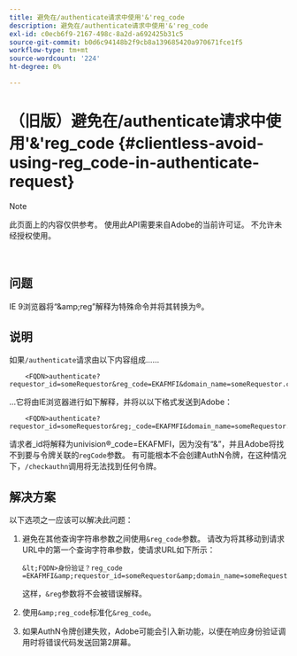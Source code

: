 ```yaml
---
title: 避免在/authenticate请求中使用'&'reg_code
description: 避免在/authenticate请求中使用'&'reg_code
exl-id: c0ecb6f9-2167-498c-8a2d-a692425b31c5
source-git-commit: b0d6c94148b2f9cb8a139685420a970671fce1f5
workflow-type: tm+mt
source-wordcount: '224'
ht-degree: 0%

---
```


# （旧版）避免在/authenticate请求中使用&#39;&amp;&#39;reg_code {#clientless-avoid-using-reg_code-in-authenticate-request}

>[!NOTE]
>
>此页面上的内容仅供参考。 使用此API需要来自Adobe的当前许可证。 不允许未经授权使用。

</br>



## 问题

IE 9浏览器将“\&amp;reg”解释为特殊命令并将其转换为®。

## 说明

如果`/authenticate`请求由以下内容组成……


```
    <FQDN>authenticate? requestor_id=someRequestor&reg_code=EKAFMFI&domain_name=someRequestor.com&noflash=true&mso_id=someMvpd&redirect_url=someRequestor.redirect.url.html
```


...它将由IE浏览器进行如下解释，并将以以下格式发送到Adobe：


```
    <FQDN>authenticate?requestor_id=someRequestor&reg;_code=EKAFMFI&domain_name=someRequestor.com&noflash=true&mso_id=someMvpd&redirect_url=someRequestor.redirect.url.html
```


请求者\_id将解释为univision®\_code=EKAFMFI，因为没有“&amp;”，并且Adobe将找不到要与令牌关联的`regCode`参数。  有可能根本不会创建AuthN令牌，在这种情况下，`/checkauthn`调用将无法找到任何令牌。



## 解决方案

以下选项之一应该可以解决此问题：

1. 避免在其他查询字符串参数之间使用`&reg_code`参数。  请改为将其移动到请求URL中的第一个查询字符串参数，使请求URL如下所示：


       &lt;FQDN>身份验证？reg_code =EKAFMFI&amp;requestor_id=someRequestor&amp;domain_name=someRequestor.com&amp;noflash=true&amp;mso_id=someMvpd&amp;redirect_url=someRequestor.redirect.url.html
   

   这样，`&reg`参数将不会被错误解释。

1. 使用`&amp;reg_code`标准化`&reg_code`。

1. 如果AuthN令牌创建失败，Adobe可能会引入新功能，以便在响应身份验证调用时将错误代码发送回第2屏幕。
